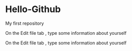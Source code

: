 # Hello-Github
My first repository

On the Edit file tab , type some information about yourself

On the Edit file tab , type some information about yourself
